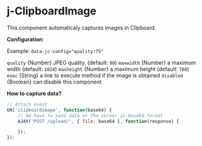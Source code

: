 # j-ClipboardImage

This component automaticaly captures images in Clipboard.

__Configuration__:

Example: `data-jc-config="quality:75"`

`quality` {Number} JPEG quality, (default: `90`)
`maxwidth` {Number} a maximum width (default: `1024`)
`maxheight` {Number} a maximum height (default: `768`)
`exec` {String} a link to execute method if the image is obtained
`disabled` {Boolean} can disable this component

__How to capture data?__

```javascript
// Attach event
ON('clipboardimage', function(base64) {
    // We have to send data on the server in Base64 format
    AJAX('POST /upload/', { file: base64 }, function(response) {

    });
});
```